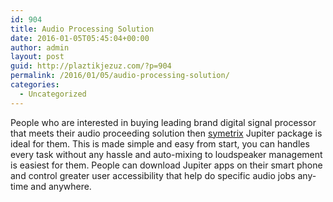 ```yaml
---
id: 904
title: Audio Processing Solution
date: 2016-01-05T05:45:04+00:00
author: admin
layout: post
guid: http://plaztikjezuz.com/?p=904
permalink: /2016/01/05/audio-processing-solution/
categories:
  - Uncategorized
---
```

People who are interested in buying leading brand digital signal processor that meets their audio proceeding solution then [symetrix](http://www.musiciansfriend.com/pro-audio/symetrix-jupiter-8-digital-signal-processor) Jupiter package is ideal for them. This is made simple and easy from start, you can handles every task without any hassle and auto-mixing to loudspeaker management is easiest for them. People can download Jupiter apps on their smart phone and control greater user accessibility that help do specific audio jobs any-time and anywhere.